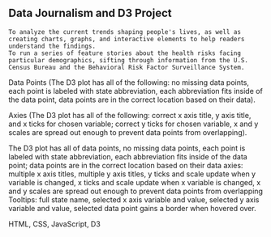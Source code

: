 ## Data Journalism and D3 Project

    To analyze the current trends shaping people's lives, as well as creating charts, graphs, and interactive elements to help readers understand the findings. 
    To run a series of feature stories about the health risks facing particular demographics, sifting through information from the U.S. Census Bureau and the Behavioral Risk Factor Surveillance System.


Data Points (The D3 plot has all of the following: no missing data points, each point is labeled with state abbreviation, each abbreviation fits inside of the data point, data points are in the correct location based on their data).

Axies (The D3 plot has all of the following: correct x axis title, y axis title, and x ticks for chosen variable; correct y ticks for chosen variable, x and y scales are spread out enough to prevent data points from overlapping).

The D3 plot has all of data points, no missing data points, each point is labeled with state abbreviation, each abbreviation fits inside of the data point; data points are in the correct location based on their data axies: multiple x axis titles, multiple y axis titles, y ticks and scale update when y variable is changed, x ticks and scale update when x variable is changed, x and y scales are spread out enough to prevent data points from overlapping Tooltips: full state name, selected x axis variable and value, selected y axis variable and value, selected data point gains a border when hovered over.

HTML, CSS, JavaScript, D3
